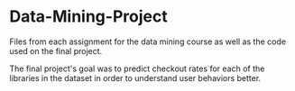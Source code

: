 # Data-Mining-Project
Files from each assignment for the data mining course as well as the code used on the final project.

The final project's goal was to predict checkout rates for each of the libraries in the dataset in order to understand user behaviors better.
